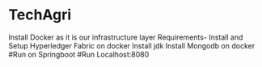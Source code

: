 # TechAgri
Install Docker as it is our infrastructure layer
Requirements- Install and Setup Hyperledger Fabric on docker
Install jdk 
Install Mongodb on docker
#Run on Springboot 
#Run Localhost:8080
